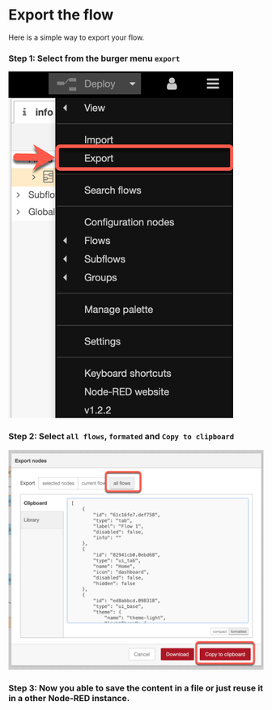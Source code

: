 # Export the flow

Here is a simple way to export your flow.

### Step 1: Select from the burger menu `export`

![](../images/export-00.png)

### Step 2: Select `all flows`, `formated` and `Copy to clipboard`

![](../images/export-01.png)

### Step 3: Now you able to save the content in a file or just reuse it in a other Node-RED instance.
